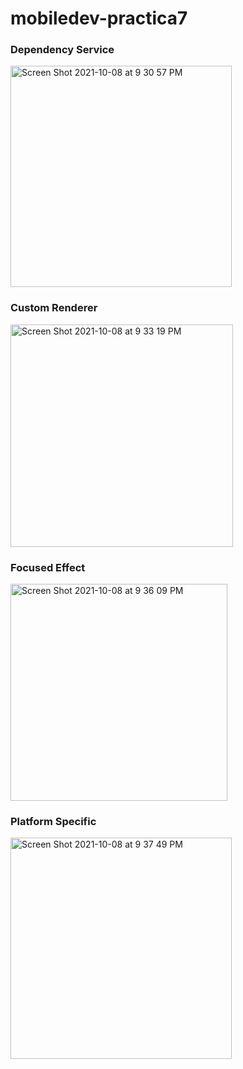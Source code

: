 # mobiledev-practica7

### Dependency Service 

<img width="354" alt="Screen Shot 2021-10-08 at 9 30 57 PM" src="https://user-images.githubusercontent.com/48608645/136639141-28b2ae94-c8e2-47a1-81cb-d6ca172908b3.png">

### Custom Renderer

<img width="356" alt="Screen Shot 2021-10-08 at 9 33 19 PM" src="https://user-images.githubusercontent.com/48608645/136639218-a5c8b16e-4373-42d5-b6ec-7f905f079938.png">

### Focused Effect

<img width="347" alt="Screen Shot 2021-10-08 at 9 36 09 PM" src="https://user-images.githubusercontent.com/48608645/136639273-8c71abe9-cf09-4f0e-833b-07f66a8f1820.png">

### Platform Specific

<img width="354" alt="Screen Shot 2021-10-08 at 9 37 49 PM" src="https://user-images.githubusercontent.com/48608645/136639341-52eb320f-91c6-4aea-9464-574415327048.png">

